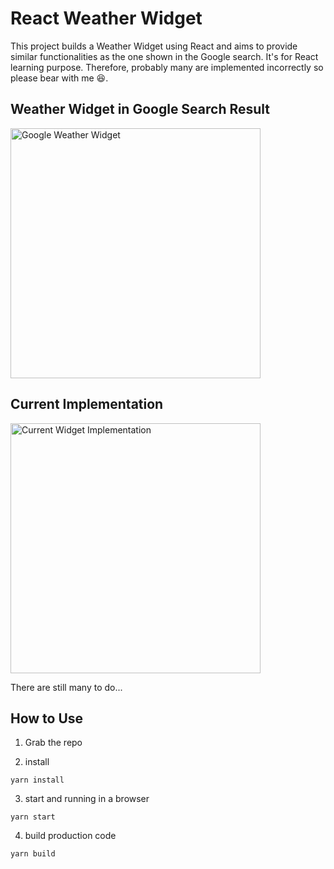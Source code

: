 # React Weather Widget

This project builds a Weather Widget using React and aims to provide similar functionalities as the one shown in the Google search. It's for React learning purpose. Therefore, probably many are implemented incorrectly so please bear with me 😆.

## Weather Widget in Google Search Result

<img src="https://github.com/wm4n/react-weather-widget/blob/readme/readme/screen_google.png" alt="Google Weather Widget" width="400"/>

## Current Implementation

<img src="https://github.com/wm4n/react-weather-widget/blob/readme/readme/screen_current.gif" alt="Current Widget Implementation" width="400"/>

There are still many to do...

## How to Use

1. Grab the repo

2. install
  
  `yarn install`
  
3. start and running in a browser
  
  `yarn start`
  
4. build production code
  
  `yarn build`
